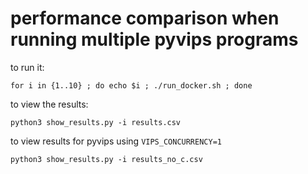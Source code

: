 # performance comparison when running multiple pyvips programs

to run it:
```
for i in {1..10} ; do echo $i ; ./run_docker.sh ; done
```

to view the results:
```
python3 show_results.py -i results.csv
```

to view results for pyvips using `VIPS_CONCURRENCY=1`
```
python3 show_results.py -i results_no_c.csv
```
